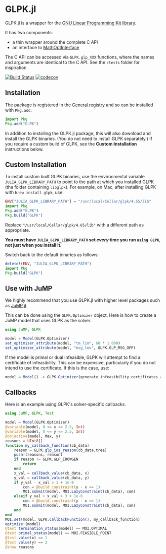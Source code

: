 #  GLPK.jl

GLPK.jl is a wrapper for the [GNU Linear Programming Kit library](https://www.gnu.org/software/glpk).

It has two components:
 - a thin wrapper around the complete C API
 - an interface to [MathOptInterface](https://github.com/jump-dev/MathOptInterface.jl)

The C API can be accessed via `GLPK.glp_XXX` functions, where the names and
arguments are identical to the C API. See the `/tests` folder for inspiration.

[![Build Status](https://github.com/jump-dev/GLPK.jl/workflows/CI/badge.svg?branch=master)](https://github.com/jump-dev/GLPK.jl/actions?query=workflow%3ACI)
[![codecov](https://codecov.io/gh/jump-dev/GLPK.jl/branch/master/graph/badge.svg)](https://codecov.io/gh/jump-dev/GLPK.jl)

## Installation

The package is registered in the [General registry](https://github.com/JuliaRegistries/General/)
and so can be installed with `Pkg.add`.

```julia
import Pkg
Pkg.add("GLPK")
```

In addition to installing the GLPK.jl package, this will also download and
install the GLPK binaries. (You do not need to install GLPK separately.) If you
require a custom build of GLPK, see the **Custom Installation** instructions
below.

## Custom Installation

To install custom built GLPK binaries, use the environmental variable
`JULIA_GLPK_LIBRARY_PATH` to point to the path at which you installed GLPK (the
folder containing `libglpk`). For example, on Mac, after installing GLPK with
`brew install glpk`, use:
```julia
ENV["JULIA_GLPK_LIBRARY_PATH"] = "/usr/local/Cellar/glpk/4.65/lib"
import Pkg
Pkg.add("GLPK")
Pkg.build("GLPK")
```
Replace `"/usr/local/Cellar/glpk/4.65/lib"` with a different path as
appropriate.

**You must have `JULIA_GLPK_LIBRARY_PATH` set _every_ time you run `using GLPK`,
not just when you install it.**

Switch back to the default binaries as follows:
```julia
delete!(ENV, "JULIA_GLPK_LIBRARY_PATH")
import Pkg
Pkg.build("GLPK")
```

## Use with JuMP

We highly recommend that you use GLPK.jl with higher level packages such as
[JuMP.jl](https://github.com/jump-dev/JuMP.jl).

This can be done using the `GLPK.Optimizer` object. Here is how to create a JuMP
model that uses GLPK as the solver.

```julia
using JuMP, GLPK

model = Model(GLPK.Optimizer)
set_optimizer_attribute(model, "tm_lim", 60 * 1_000)
set_optimizer_attribute(model, "msg_lev", GLPK.GLP_MSG_OFF)
```

If the model is primal or dual infeasible, GLPK will attempt to find a
certificate of infeasibility. This can be expensive, particularly if you do not
intend to use the certificate. If this is the case, use:
```julia
model = Model() -> GLPK.Optimizer(generate_infeasibility_certificates = false))
```
## Callbacks

Here is an example using GLPK's solver-specific callbacks.

```julia
using JuMP, GLPK, Test

model = Model(GLPK.Optimizer)
@variable(model, 0 <= x <= 2.5, Int)
@variable(model, 0 <= y <= 2.5, Int)
@objective(model, Max, y)
reasons = UInt8[]
function my_callback_function(cb_data)
    reason = GLPK.glp_ios_reason(cb_data.tree)
    push!(reasons, reason)
    if reason != GLPK.GLP_IROWGEN
        return
    end
    x_val = callback_value(cb_data, x)
    y_val = callback_value(cb_data, y)
    if y_val - x_val > 1 + 1e-6
        con = @build_constraint(y - x <= 1)
        MOI.submit(model, MOI.LazyConstraint(cb_data), con)
    elseif y_val + x_val > 3 + 1e-6
        con = @build_constraint(y - x <= 1)
        MOI.submit(model, MOI.LazyConstraint(cb_data), con)
    end
end
MOI.set(model, GLPK.CallbackFunction(), my_callback_function)
optimize!(model)
@test termination_status(model) == MOI.OPTIMAL
@test primal_status(model) == MOI.FEASIBLE_POINT
@test value(x) == 1
@test value(y) == 2
@show reasons
```
